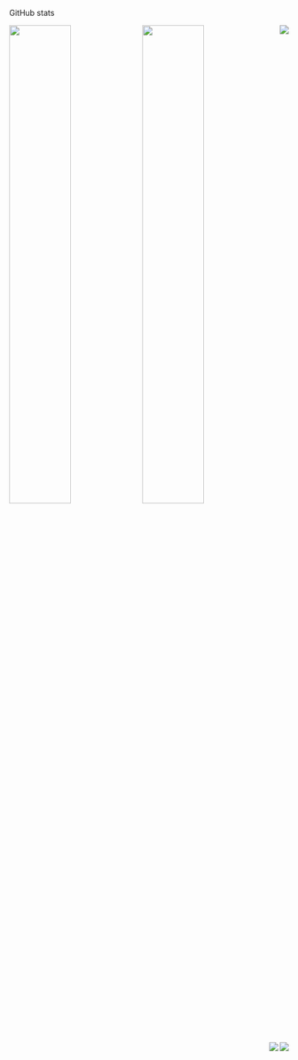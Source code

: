
GitHub stats

<img  align="center" width="47%" src="https://github-readme-stats.vercel.app/api?username=RaveeshaSashini&show_icons=true&theme=radical"/>

<img  align="left" width="47%" src="https://github-readme-stats.vercel.app/api/top-langs/?username=RaveeshaSashini&layout=compact"/>

<img  align="right" src="https://img.shields.io/badge/javascript-%23323330.svg?style=for-the-badge&logo=javascript&logoColor=%23F7DF1E"/>
<img align="right" src="https://img.shields.io/badge/java-%23ED8B00.svg?style=for-the-badge&logo=java&logoColor=white"/>
<img align="right" src="https://img.shields.io/badge/php-%23777BB4.svg?style=for-the-badge&logo=php&logoColor=white"/>
